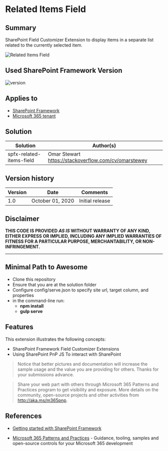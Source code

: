 # Related Items Field

## Summary

SharePoint Field Customizer Extension to display items in a separate list related to the currently selected item.

<img src="./RelatedItemsFieldPreview.gif" alt="Related Items Field" />

## Used SharePoint Framework Version

![version](https://img.shields.io/badge/version-1.11-green.svg)

## Applies to

- [SharePoint Framework](https://aka.ms/spfx)
- [Microsoft 365 tenant](https://docs.microsoft.com/en-us/sharepoint/dev/spfx/set-up-your-developer-tenant)



## Solution

Solution|Author(s)
--------|---------
spfx-related-items-field | Omar Stewart https://stackoverflow.com/cv/omarstewey

## Version history

Version|Date|Comments
-------|----|--------
1.0|October 01, 2020|Initial release

## Disclaimer

**THIS CODE IS PROVIDED *AS IS* WITHOUT WARRANTY OF ANY KIND, EITHER EXPRESS OR IMPLIED, INCLUDING ANY IMPLIED WARRANTIES OF FITNESS FOR A PARTICULAR PURPOSE, MERCHANTABILITY, OR NON-INFRINGEMENT.**

---

## Minimal Path to Awesome

- Clone this repository
- Ensure that you are at the solution folder
- Configure config/serve.json to specify site url, target column, and properties
- in the command-line run:
  - **npm install**
  - **gulp serve**


## Features

This extension illustrates the following concepts:

- SharePoint Framework Field Customizer Extensions
- Using SharePoint PnP JS To interact with SharePoint

> Notice that better pictures and documentation will increase the sample usage and the value you are providing for others. Thanks for your submissions advance.

> Share your web part with others through Microsoft 365 Patterns and Practices program to get visibility and exposure. More details on the community, open-source projects and other activities from http://aka.ms/m365pnp.

## References

- [Getting started with SharePoint Framework](https://docs.microsoft.com/en-us/sharepoint/dev/spfx/set-up-your-developer-tenant)

- [Microsoft 365 Patterns and Practices](https://aka.ms/m365pnp) - Guidance, tooling, samples and open-source controls for your Microsoft 365 development
